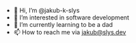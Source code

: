- 👋 Hi, I’m @jakub-k-slys
- 👀 I’m interested in software development
- 🌱 I’m currently learning to be a dad
- 📫 How to reach me via jakub@slys.dev

<!---
jakub-k-slys/jakub-k-slys is a ✨ special ✨ repository because its `README.md` (this file) appears on your GitHub profile.
You can click the Preview link to take a look at your changes.
--->
